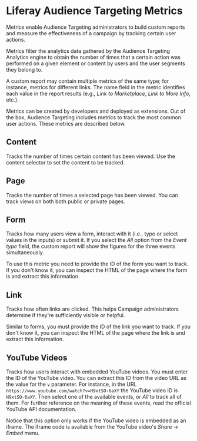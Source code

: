 # Liferay Audience Targeting Metrics

Metrics enable Audience Targeting administrators to build custom reports and
measure the effectiveness of a campaign by tracking certain user actions.

Metrics filter the analytics data gathered by the Audience Targeting Analytics
engine to obtain the number of times that a certain action was performed on a
given element or content by users and the user segments they belong to.

A custom report may contain multiple metrics of the same type; for instance,
metrics for different links. The name field in the metric identifies each value
in the report results (e.g., *Link to Marketplace*, *Link to More Info*, etc.).

Metrics can be created by developers and deployed as extensions. Out of the box,
Audience Targeting includes metrics to track the most common user actions. These
metrics are described below.

## Content

Tracks the number of times certain content has been viewed. Use the content
selector to set the content to be tracked.

## Page

Tracks the number of times a selected page has been viewed. You can track views
on both both public or private pages.

## Form

Tracks how many users view a form, interact with it (i.e., type or select values
in the inputs) or submit it. If you select the *All* option from the *Event
type* field, the custom report will show the figures for the three events
simultaneously.

To use this metric you need to provide the ID of the form you want to track. If
you don't know it, you can inspect the HTML of the page where the form is and
extract this information.

<!-- See WCM-593. Once that ticket is finished, inspecting HTML code of a form
will no longer be necessary to acquire the form's ID. -Cody -->

## Link

Tracks how often links are clicked. This helps Campaign administrators determine
if they're sufficiently visible or helpful.

Similar to forms, you must provide the ID of the link you want to track. If you
don't know it, you can inspect the HTML of the page where the link is and
extract this information.

## YouTube Videos

Tracks how users interact with embedded YouTube videos. You must enter the ID of
the YouTube video. You can extract this ID from the video URL as the value for
the `v` parameter. For instance, in the URL
`https://www.youtube.com/watch?v=H9xtSO-6aXY` the YouTube video ID is
`H9xtSO-6aXY`. Then select one of the available events, or *All* to track all of
them. For further reference on the meaning of these events, read the official
YouTube API documentation.

Notice that this option only works if the YouTube video is embedded as an
iframe. The iframe code is available from the YouTube video's *Share* &rarr;
*Embed* menu.
